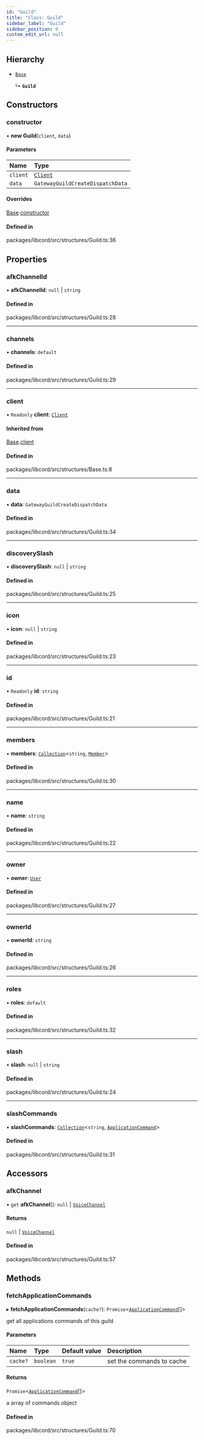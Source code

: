 ```yaml
---
id: "Guild"
title: "Class: Guild"
sidebar_label: "Guild"
sidebar_position: 0
custom_edit_url: null
---
```


## Hierarchy

- [`Base`](Base.md)

  ↳ **`Guild`**

## Constructors

### constructor

• **new Guild**(`client`, `data`)

#### Parameters

| Name | Type |
| :------ | :------ |
| `client` | [`Client`](Client.md) |
| `data` | `GatewayGuildCreateDispatchData` |

#### Overrides

[Base](Base.md).[constructor](Base.md#constructor)

#### Defined in

packages/libcord/src/structures/Guild.ts:36

## Properties

### afkChannelId

• **afkChannelId**: ``null`` \| `string`

#### Defined in

packages/libcord/src/structures/Guild.ts:28

___

### channels

• **channels**: `default`

#### Defined in

packages/libcord/src/structures/Guild.ts:29

___

### client

• `Readonly` **client**: [`Client`](Client.md)

#### Inherited from

[Base](Base.md).[client](Base.md#client)

#### Defined in

packages/libcord/src/structures/Base.ts:8

___

### data

• **data**: `GatewayGuildCreateDispatchData`

#### Defined in

packages/libcord/src/structures/Guild.ts:34

___

### discoverySlash

• **discoverySlash**: ``null`` \| `string`

#### Defined in

packages/libcord/src/structures/Guild.ts:25

___

### icon

• **icon**: ``null`` \| `string`

#### Defined in

packages/libcord/src/structures/Guild.ts:23

___

### id

• `Readonly` **id**: `string`

#### Defined in

packages/libcord/src/structures/Guild.ts:21

___

### members

• **members**: [`Collection`](Collection.md)<`string`, [`Member`](Member.md)\>

#### Defined in

packages/libcord/src/structures/Guild.ts:30

___

### name

• **name**: `string`

#### Defined in

packages/libcord/src/structures/Guild.ts:22

___

### owner

• **owner**: [`User`](User.md)

#### Defined in

packages/libcord/src/structures/Guild.ts:27

___

### ownerId

• **ownerId**: `string`

#### Defined in

packages/libcord/src/structures/Guild.ts:26

___

### roles

• **roles**: `default`

#### Defined in

packages/libcord/src/structures/Guild.ts:32

___

### slash

• **slash**: ``null`` \| `string`

#### Defined in

packages/libcord/src/structures/Guild.ts:24

___

### slashCommands

• **slashCommands**: [`Collection`](Collection.md)<`string`, [`ApplicationCommand`](ApplicationCommand.md)\>

#### Defined in

packages/libcord/src/structures/Guild.ts:31

## Accessors

### afkChannel

• `get` **afkChannel**(): ``null`` \| [`VoiceChannel`](VoiceChannel.md)

#### Returns

``null`` \| [`VoiceChannel`](VoiceChannel.md)

#### Defined in

packages/libcord/src/structures/Guild.ts:57

## Methods

### fetchApplicationCommands

▸ **fetchApplicationCommands**(`cache?`): `Promise`<[`ApplicationCommand`](ApplicationCommand.md)[]\>

get all applications commands of this guild

#### Parameters

| Name | Type | Default value | Description |
| :------ | :------ | :------ | :------ |
| `cache?` | `boolean` | `true` | set the commands to cache |

#### Returns

`Promise`<[`ApplicationCommand`](ApplicationCommand.md)[]\>

a array of commands object

#### Defined in

packages/libcord/src/structures/Guild.ts:70
